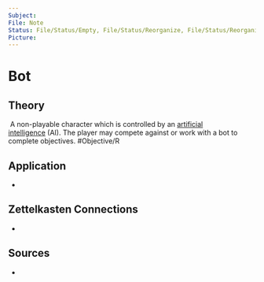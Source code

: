 ```yaml
---
Subject: 
File: Note
Status: File/Status/Empty, File/Status/Reorganize, File/Status/Reorganize, File/Status/Recategorize, File/Status/Summarize, File/Status/Structuralize
Picture: 
---
```


# Bot

## Theory


 A non-playable character which is controlled by an [artificial intelligence](https://en.wikipedia.org/wiki/Glossary_of_video_game_terms#artificial_intelligence) (AI). The player may compete against or work with a bot to complete objectives. #Objective/R







## Application
- 

## Zettelkasten Connections
- 

## Sources
- 






